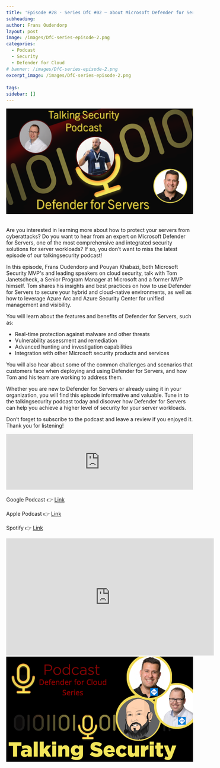 ```yaml
---
title: 'Episode #28 - Series DfC #02 – about Microsoft Defender for Servers'
subheading: 
author: Frans Oudendorp
layout: post
image: /images/DfC-series-episode-2.png
categories:
  - Podcast
  - Security
  - Defender for Cloud
# banner: /images/DfC-series-episode-2.png
excerpt_image: /images/DfC-series-episode-2.png

tags: 
sidebar: []
---
```



<div>
  <img width="600" src="/images/DfC-series-episode-2.png" >
</div> <br>

Are you interested in learning more about how to protect your servers from cyberattacks? Do you want to hear from an expert on Microsoft Defender for Servers, one of the most comprehensive and integrated security solutions for server workloads? If so, you don’t want to miss the latest episode of our talkingsecurity podcast!

In this episode, Frans Oudendorp and Pouyan Khabazi, both Microsoft Security MVP's and leading speakers on cloud security, talk with Tom Janetscheck, a Senior Program Manager at Microsoft and a former MVP himself. Tom shares his insights and best practices on how to use Defender for Servers to secure your hybrid and cloud-native environments, as well as how to leverage Azure Arc and Azure Security Center for unified management and visibility.

You will learn about the features and benefits of Defender for Servers, such as:
  - Real-time protection against malware and other threats
  - Vulnerability assessment and remediation
  - Advanced hunting and investigation capabilities
  - Integration with other Microsoft security products and services

You will also hear about some of the common challenges and scenarios that customers face when deploying and using Defender for Servers, and how Tom and his team are working to address them.

Whether you are new to Defender for Servers or already using it in your organization, you will find this episode informative and valuable. Tune in to the talkingsecurity podcast today and discover how Defender for Servers can help you achieve a higher level of security for your server workloads.

Don’t forget to subscribe to the podcast and leave a review if you enjoyed it. Thank you for listening!

<iframe src="https://player.rss.com/talking-security/947185?theme=dark" style="width: 100%" title="Talking Security - for news about items related to Microsoft Security" frameborder="0" allow="accelerometer; autoplay; clipboard-write; encrypted-media; gyroscope; picture-in-picture" allowfullscreen><a href="https://rss.com/podcasts/talking-security/947185/">Episode #28 - DfC series #02 - Defender for Servers</a></iframe>
<br>


Google Podcast 👉 [Link](https://podcasts.google.com/feed/aHR0cHM6Ly9tZWRpYS5yc3MuY29tL3RhbGtpbmctc2VjdXJpdHkvZmVlZC54bWw/episode/YTQwOWE5OTYtYzAyMC00NzAwLWI4YjMtZGQzM2QyOTRkNzc4?sa=X&ved=0CAUQkfYCahcKEwjwxbbdse3-AhUAAAAAHQAAAAAQAQ)

Apple Podcast 👉 [Link](https://podcasts.apple.com/us/podcast/28-dfc-series-defender-for-servers/id1653147812?i=1000612631972)

Spotify 👉 [Link](https://open.spotify.com/episode/2sZpwb0Fby5EkPt7SqvKvH?si=0vdDesFDTSumlGgJjIgX_Q)

<iframe width="560" height="315" src="https://www.youtube.com/embed/Wmf_dUjjjU8" title="Episode 28 - DfC #02 - Defender for Servers" frameborder="0" allow="accelerometer; autoplay; clipboard-write; encrypted-media; gyroscope; picture-in-picture; web-share" allowfullscreen></iframe>
<br>

<div>
  <img width="600" src="/images/TalkingSecurity-Frans-and-Pouyan-vs-Tom-Janetscheck.png" >
</div> <br>